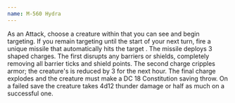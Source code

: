 ```yaml
---
name: M-560 Hydra
---
```

As an Attack, choose a creature within <me-distance length="150" /> that you can see and begin targeting. If you
remain targeting until the start of your next turn, fire a unique missile that automatically hits the target .
The missile deploys 3 shaped charges. The first disrupts any barriers or shields, completely removing all barrier ticks
and shield points. The second charge cripples armor; the creature's is reduced by 3 for the next hour. The final charge
explodes and the creature must make a DC 18 Constitution saving throw. On a failed save the creature takes 4d12 thunder
damage or half as much on a successful one.
